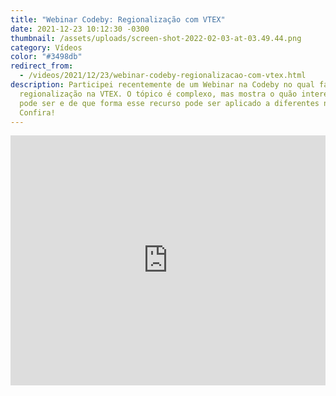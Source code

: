 ```yaml
---
title: "Webinar Codeby: Regionalização com VTEX"
date: 2021-12-23 10:12:30 -0300
thumbnail: /assets/uploads/screen-shot-2022-02-03-at-03.49.44.png
category: Vídeos
color: "#3498db"
redirect_from:
  - /videos/2021/12/23/webinar-codeby-regionalizacao-com-vtex.html
description: Participei recentemente de um Webinar na Codeby no qual falei sobre
  regionalização na VTEX. O tópico é complexo, mas mostra o quão interessante
  pode ser e de que forma esse recurso pode ser aplicado a diferentes nichos.
  Confira!
---
```


<iframe width="100%" height="400" src="https://www.youtube.com/embed/F4ZYG_hxlcw" title="YouTube video player" frameborder="0" allow="accelerometer; autoplay; clipboard-write; encrypted-media; gyroscope; picture-in-picture" allowfullscreen></iframe>